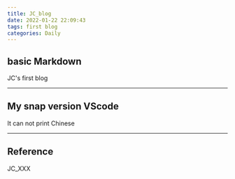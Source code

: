 ```yaml
---
title: JC_blog
date: 2022-01-22 22:09:43
tags: first blog
categories: Daily
---
```

## basic Markdown
JC's first blog

---
## My snap version VScode
It can not print Chinese

---
## Reference
JC_XXX
